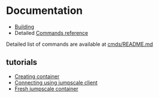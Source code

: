 # Documentation

- [Building](building.md)
- Detailed [Commands reference](cmds/README.md)

Detailed list of commands are available at [cmds/README.md](cmds/README.md)

## tutorials
- [Creating container](container_create.md)
- [Connecting using jumpscale client](tutorials/connect_jumpscale_client.md)
- [Fresh jumpscale container](tutorials/jumpscale_container_fresh_install.md)